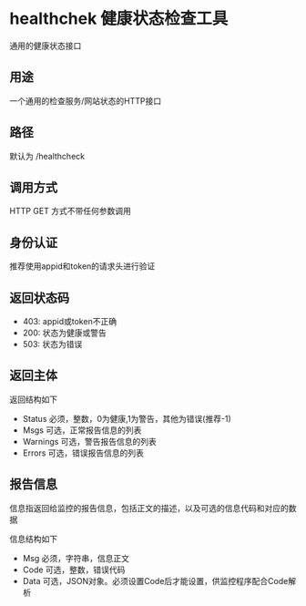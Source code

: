 # healthchek 健康状态检查工具

通用的健康状态接口

## 用途

一个通用的检查服务/网站状态的HTTP接口

## 路径

默认为 /healthcheck

## 调用方式

HTTP GET 方式不带任何参数调用

## 身份认证

推荐使用appid和token的请求头进行验证

## 返回状态码

* 403: appid或token不正确
* 200: 状态为健康或警告
* 503: 状态为错误

## 返回主体

返回结构如下

* Status 必须，整数，0为健康,1为警告，其他为错误(推荐-1)
* Msgs 可选，正常报告信息的列表
* Warnings 可选，警告报告信息的列表
* Errors 可选，错误报告信息的列表

## 报告信息

信息指返回给监控的报告信息，包括正文的描述，以及可选的信息代码和对应的数据

信息结构如下

* Msg 必须，字符串，信息正文
* Code 可选，整数，错误代码
* Data 可选，JSON对象。必须设置Code后才能设置，供监控程序配合Code解析